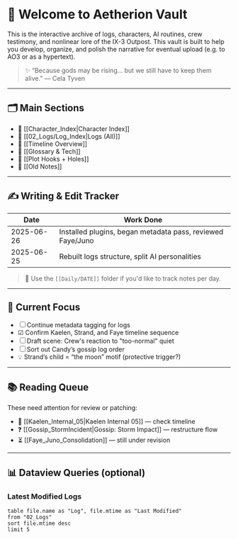 # 🧭 Welcome to Aetherion Vault

This is the interactive archive of logs, characters, AI routines, crew testimony, and nonlinear lore of the IX-3 Outpost. This vault is built to help you develop, organize, and polish the narrative for eventual upload (e.g. to AO3 or as a hypertext).

> ✨ “Because gods may be rising… but we still have to keep them alive.” — Cela Tyven

---

## 🗂️ Main Sections

- 📁 [[Character_Index|Character Index]]
- 📁 [[02_Logs/Log_Index|Logs (All)]]
- 📁 [[Timeline Overview]]
- 📁 [[Glossary & Tech]]
- 📁 [[Plot Hooks + Holes]]
- 📁 [[Old Notes]]

---

## ✍️ Writing & Edit Tracker

| Date       | Work Done                                                  |
| ---------- | ---------------------------------------------------------- |
| 2025-06-26 | Installed plugins, began metadata pass, reviewed Faye/Juno |
| 2025-06-25 | Rebuilt logs structure, split AI personalities             |

> 🧠 Use the `[[Daily/DATE]]` folder if you'd like to track notes per day.

---

## 🧠 Current Focus

- ☐ Continue metadata tagging for logs
- ☑ Confirm Kaelen, Strand, and Faye timeline sequence
- ☐ Draft scene: Crew's reaction to "too-normal" quiet
- ☐ Sort out Candy’s gossip log order
- 💡 Strand’s child = “the moon” motif (protective trigger?)

---

## 📚 Reading Queue

These need attention for review or patching:

- 🔄 [[Kaelen_Internal_05|Kaelen Internal 05]] — check timeline
- ❓ [[Gossip_StormIncident|Gossip: Storm Impact]] — restructure flow
- ⏳ [[Faye_Juno_Consolidation]] — still under revision

---

## 📊 Dataview Queries (optional)

### Latest Modified Logs

```dataview
table file.name as "Log", file.mtime as "Last Modified"
from "02_Logs"
sort file.mtime desc
limit 5
